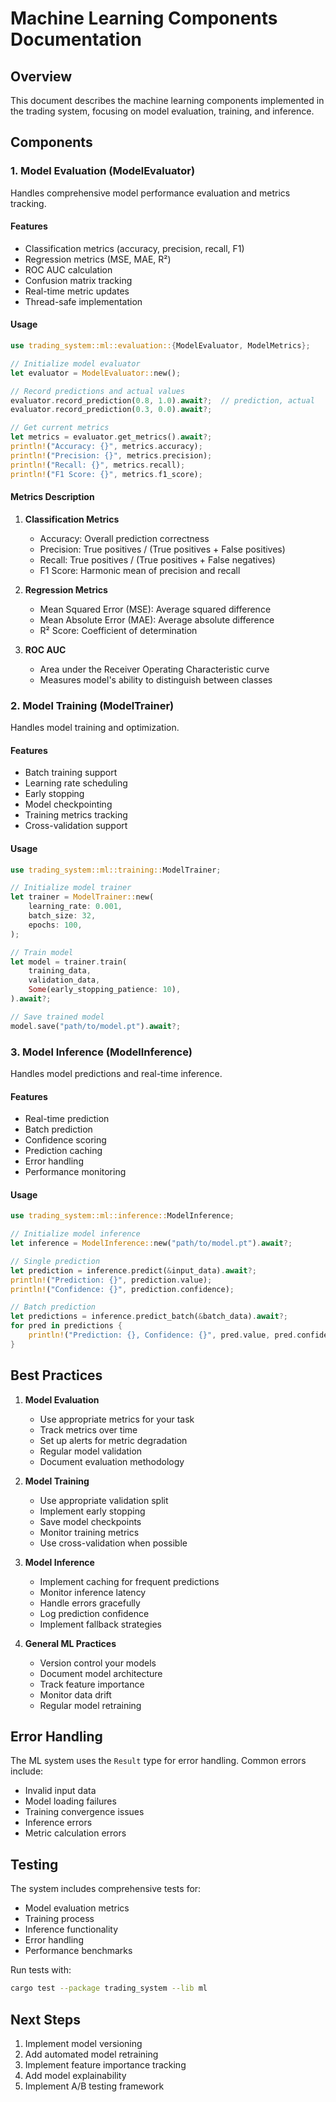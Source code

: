 # Machine Learning Components Documentation

## Overview
This document describes the machine learning components implemented in the trading system, focusing on model evaluation, training, and inference.

## Components

### 1. Model Evaluation (ModelEvaluator)
Handles comprehensive model performance evaluation and metrics tracking.

#### Features
- Classification metrics (accuracy, precision, recall, F1)
- Regression metrics (MSE, MAE, R²)
- ROC AUC calculation
- Confusion matrix tracking
- Real-time metric updates
- Thread-safe implementation

#### Usage
```rust
use trading_system::ml::evaluation::{ModelEvaluator, ModelMetrics};

// Initialize model evaluator
let evaluator = ModelEvaluator::new();

// Record predictions and actual values
evaluator.record_prediction(0.8, 1.0).await?;  // prediction, actual
evaluator.record_prediction(0.3, 0.0).await?;

// Get current metrics
let metrics = evaluator.get_metrics().await?;
println!("Accuracy: {}", metrics.accuracy);
println!("Precision: {}", metrics.precision);
println!("Recall: {}", metrics.recall);
println!("F1 Score: {}", metrics.f1_score);
```

#### Metrics Description
1. **Classification Metrics**
   - Accuracy: Overall prediction correctness
   - Precision: True positives / (True positives + False positives)
   - Recall: True positives / (True positives + False negatives)
   - F1 Score: Harmonic mean of precision and recall

2. **Regression Metrics**
   - Mean Squared Error (MSE): Average squared difference
   - Mean Absolute Error (MAE): Average absolute difference
   - R² Score: Coefficient of determination

3. **ROC AUC**
   - Area under the Receiver Operating Characteristic curve
   - Measures model's ability to distinguish between classes

### 2. Model Training (ModelTrainer)
Handles model training and optimization.

#### Features
- Batch training support
- Learning rate scheduling
- Early stopping
- Model checkpointing
- Training metrics tracking
- Cross-validation support

#### Usage
```rust
use trading_system::ml::training::ModelTrainer;

// Initialize model trainer
let trainer = ModelTrainer::new(
    learning_rate: 0.001,
    batch_size: 32,
    epochs: 100,
);

// Train model
let model = trainer.train(
    training_data,
    validation_data,
    Some(early_stopping_patience: 10),
).await?;

// Save trained model
model.save("path/to/model.pt").await?;
```

### 3. Model Inference (ModelInference)
Handles model predictions and real-time inference.

#### Features
- Real-time prediction
- Batch prediction
- Confidence scoring
- Prediction caching
- Error handling
- Performance monitoring

#### Usage
```rust
use trading_system::ml::inference::ModelInference;

// Initialize model inference
let inference = ModelInference::new("path/to/model.pt").await?;

// Single prediction
let prediction = inference.predict(&input_data).await?;
println!("Prediction: {}", prediction.value);
println!("Confidence: {}", prediction.confidence);

// Batch prediction
let predictions = inference.predict_batch(&batch_data).await?;
for pred in predictions {
    println!("Prediction: {}, Confidence: {}", pred.value, pred.confidence);
}
```

## Best Practices

1. **Model Evaluation**
   - Use appropriate metrics for your task
   - Track metrics over time
   - Set up alerts for metric degradation
   - Regular model validation
   - Document evaluation methodology

2. **Model Training**
   - Use appropriate validation split
   - Implement early stopping
   - Save model checkpoints
   - Monitor training metrics
   - Use cross-validation when possible

3. **Model Inference**
   - Implement caching for frequent predictions
   - Monitor inference latency
   - Handle errors gracefully
   - Log prediction confidence
   - Implement fallback strategies

4. **General ML Practices**
   - Version control your models
   - Document model architecture
   - Track feature importance
   - Monitor data drift
   - Regular model retraining

## Error Handling
The ML system uses the `Result` type for error handling. Common errors include:
- Invalid input data
- Model loading failures
- Training convergence issues
- Inference errors
- Metric calculation errors

## Testing
The system includes comprehensive tests for:
- Model evaluation metrics
- Training process
- Inference functionality
- Error handling
- Performance benchmarks

Run tests with:
```bash
cargo test --package trading_system --lib ml
```

## Next Steps
1. Implement model versioning
2. Add automated model retraining
3. Implement feature importance tracking
4. Add model explainability
5. Implement A/B testing framework 
